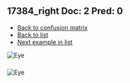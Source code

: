 ## 17384_right Doc: 2 Pred: 0
- [Back to confusion matrix](https://github.com/juliandewit/kaggle_retinopathy/blob/master/matrix.md)
- [Back to list](https://github.com/juliandewit/kaggle_retinopathy/blob/master/lists/20/list.md)
- [Next example in list](https://github.com/juliandewit/kaggle_retinopathy/blob/master/lists/20/17/17411_left.md)

![Eye](https://retinopaty.blob.core.windows.net/size1024/17384_right_2.jpeg)

### 

![Eye]()
